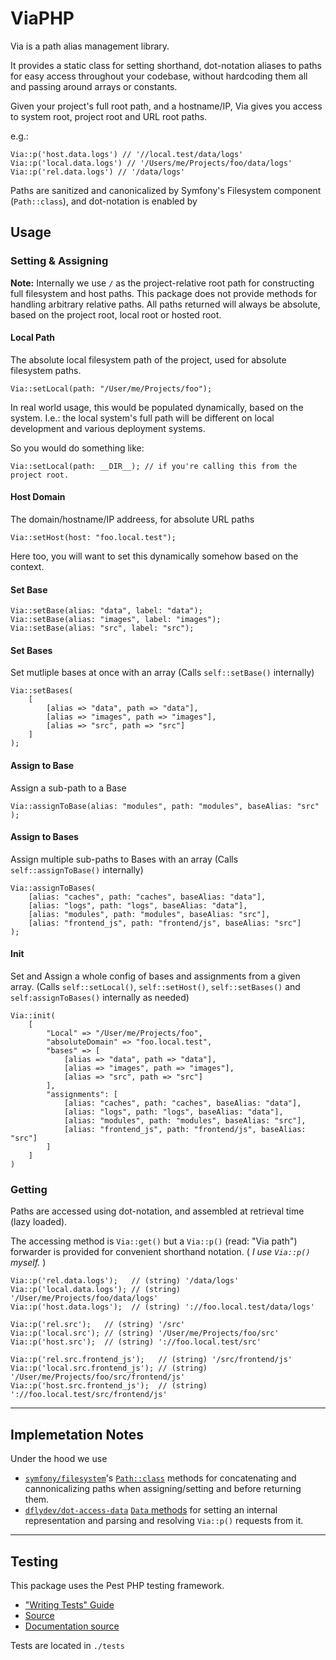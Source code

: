 # ViaPHP

Via is a path alias management library.

It provides a static class for setting shorthand, dot-notation aliases to paths for easy access throughout your codebase, without hardcoding them all and passing around arrays or constants.

Given your project's full root path, and a hostname/IP, Via gives you access to system root, project root and URL root paths.

e.g.:
```
Via::p('host.data.logs') // '//local.test/data/logs'
Via::p('local.data.logs') // '/Users/me/Projects/foo/data/logs'
Via::p('rel.data.logs') // '/data/logs'
```

Paths are sanitized and canonicalized by Symfony's Filesystem component (`Path::class`), and dot-notation is enabled by 


## Usage


### Setting & Assigning

**Note:** Internally we use `/` as the project-relative root path for constructing full filesystem and host paths. This package does not provide methods for handling arbitrary relative paths. All paths returned will always be absolute, based on the project root, local root or hosted root.


#### Local Path
The absolute local filesystem path of the project, used for absolute filesystem paths.

```
Via::setLocal(path: "/User/me/Projects/foo");
```

In real world usage, this would be populated dynamically, based on the system.
I.e.: the local system's full path will be different on local development and various deployment systems.

So you would do something like:

```
Via::setLocal(path: __DIR__); // if you're calling this from the project root.
```

#### Host Domain
The domain/hostname/IP addreess, for absolute URL paths

```
Via::setHost(host: "foo.local.test");
```
Here too, you will want to set this dynamically somehow based on the context.


#### Set Base

```
Via::setBase(alias: "data", label: "data");
Via::setBase(alias: "images", label: "images");
Via::setBase(alias: "src", label: "src");
```

#### Set Bases

Set mutliple bases at once with an array
(Calls `self::setBase()` internally)

```
Via::setBases(
    [
        [alias => "data", path => "data"],
        [alias => "images", path => "images"],
        [alias => "src", path => "src"]
    ]
);
```

#### Assign to Base

Assign a sub-path to a Base

```
Via::assignToBase(alias: "modules", path: "modules", baseAlias: "src" );
```


#### Assign to Bases

Assign multiple sub-paths to Bases with an array
(Calls `self::assignToBase()` internally)

```
Via::assignToBases(
    [alias: "caches", path: "caches", baseAlias: "data"],
    [alias: "logs", path: "logs", baseAlias: "data"],
    [alias: "modules", path: "modules", baseAlias: "src"],
    [alias: "frontend_js", path: "frontend/js", baseAlias: "src"]
);
```


#### Init

Set and Assign a whole config of bases and assignments from a given array.
(Calls `self::setLocal()`, `self::setHost()`, `self::setBases()` and `self:assignToBases()` internally as needed)

```
Via::init(
    [
        "Local" => "/User/me/Projects/foo",
        "absoluteDomain" => "foo.local.test",
        "bases" => [
            [alias => "data", path => "data"],
            [alias => "images", path => "images"],
            [alias => "src", path => "src"]
        ],
        "assignments": [
            [alias: "caches", path: "caches", baseAlias: "data"],
            [alias: "logs", path: "logs", baseAlias: "data"],
            [alias: "modules", path: "modules", baseAlias: "src"],
            [alias: "frontend_js", path: "frontend/js", baseAlias: "src"]
        ]
    ]
)

```

### Getting

Paths are accessed using dot-notation, and assembled at retrieval time (lazy loaded).

The accessing method is `Via::get()` but a `Via::p()` (read: "Via path") forwarder is provided for convenient shorthand notation. ( *I use `Via::p()` myself.* )


```
Via::p('rel.data.logs');   // (string) '/data/logs'
Via::p('local.data.logs'); // (string) '/User/me/Projects/foo/data/logs'
Via::p('host.data.logs');  // (string) '://foo.local.test/data/logs'

Via::p('rel.src');   // (string) '/src'
Via::p('local.src'); // (string) '/User/me/Projects/foo/src'
Via::p('host.src');  // (string) '://foo.local.test/src'

Via::p('rel.src.frontend_js');   // (string) '/src/frontend/js'
Via::p('local.src.frontend_js'); // (string) '/User/me/Projects/foo/src/frontend/js'
Via::p('host.src.frontend_js');  // (string) '://foo.local.test/src/frontend/js'
```

---

## Implemetation Notes

Under the hood we use 
- [`symfony/filesystem`](https://symfony.com/doc/current/components/filesystem.html#path-manipulation-utilities)'s [`Path::class`](https://github.com/symfony/symfony/blob/7.3/src/Symfony/Component/Filesystem/Path.php) methods for concatenating and cannonicalizing paths when assigning/setting and before returning them.
- [`dflydev/dot-access-data`](https://github.com/dflydev/dflydev-dot-access-data) [`Data` methods](https://github.com/dflydev/dflydev-dot-access-data/blob/main/src/Data.php) for setting an internal representation and parsing and resolving `Via::p()` requests from it.


---

## Testing

This package uses the Pest PHP testing framework.

- ["Writing Tests" Guide](https://pestphp.com/docs/writing-tests) 
- [Source](https://github.com/pestphp/pest)
- [Documentation source](https://github.com/pestphp/docs)

Tests are located in `./tests`

